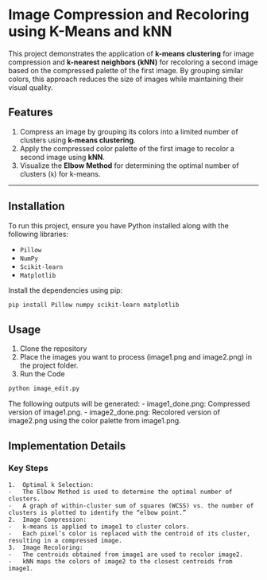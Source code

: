 # Image Compression and Recoloring using K-Means and kNN

This project demonstrates the application of **k-means clustering** for image compression and **k-nearest neighbors (kNN)** for recoloring a second image based on the compressed palette of the first image. By grouping similar colors, this approach reduces the size of images while maintaining their visual quality.

## Features
1. Compress an image by grouping its colors into a limited number of clusters using **k-means clustering**.
2. Apply the compressed color palette of the first image to recolor a second image using **kNN**.
3. Visualize the **Elbow Method** for determining the optimal number of clusters (`k`) for k-means.

---

## Installation

To run this project, ensure you have Python installed along with the following libraries:
- `Pillow`
- `NumPy`
- `Scikit-learn`
- `Matplotlib`

Install the dependencies using pip:
```bash
pip install Pillow numpy scikit-learn matplotlib
```
## Usage
1. Clone the repository
2. Place the images you want to process (image1.png and image2.png) in the project folder.
3. Run the Code
```bash
python image_edit.py
```
The following outputs will be generated:
	-	image1_done.png: Compressed version of image1.png.
	-	image2_done.png: Recolored version of image2.png using the color palette from image1.png.

 
## Implementation Details
### Key Steps
	1.	Optimal k Selection:
	-	The Elbow Method is used to determine the optimal number of clusters.
	-	A graph of within-cluster sum of squares (WCSS) vs. the number of clusters is plotted to identify the “elbow point.”
	2.	Image Compression:
	-	k-means is applied to image1 to cluster colors.
	-	Each pixel’s color is replaced with the centroid of its cluster, resulting in a compressed image.
	3.	Image Recoloring:
	-	The centroids obtained from image1 are used to recolor image2.
	-	kNN maps the colors of image2 to the closest centroids from image1.
